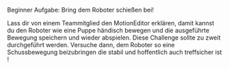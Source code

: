 Beginner Aufgabe: Bring dem Roboter schießen bei!

Lass dir von einem Teammitglied den MotionEditor erklären, damit kannst du den Roboter wie eine Puppe händisch bewegen und die ausgeführte Bewegung speichern und wieder abspielen. 
Diese Challenge sollte zu zweit durchgeführt werden.
Versuche dann, dem Roboter so eine Schussbewegung beizubringen die stabil und hoffentlich auch treffsicher ist ! 

